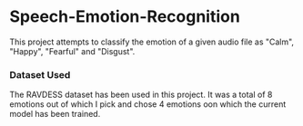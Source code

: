 # Speech-Emotion-Recognition

This project attempts to classify the emotion of a given audio file as "Calm", "Happy", "Fearful" and "Disgust".

<h3>Dataset Used</h3>
The RAVDESS dataset has been used in this project. It was a total of 8 emotions out of which I pick and chose 4 emotions oon which the current model has been trained.

<h3>
